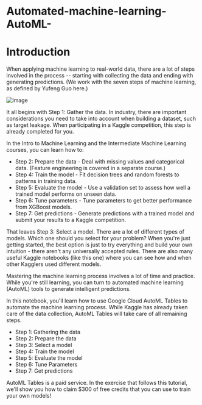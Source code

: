 # Automated-machine-learning-AutoML-

# Introduction

When applying machine learning to real-world data, there are a lot of steps involved in the process -- starting with collecting the data and ending with generating predictions. (We work with the seven steps of machine learning, as defined by Yufeng Guo here.)

![image](https://user-images.githubusercontent.com/60442877/132116472-7468770e-b813-4f27-9bd8-06166e3ffafe.png)

It all begins with Step 1: Gather the data. In industry, there are important considerations you need to take into account when building a dataset, such as target leakage. When participating in a Kaggle competition, this step is already completed for you.

In the Intro to Machine Learning and the Intermediate Machine Learning courses, you can learn how to:

* Step 2: Prepare the data - Deal with missing values and categorical data. (Feature engineering is covered in a separate course.)
* Step 4: Train the model - Fit decision trees and random forests to patterns in training data.
* Step 5: Evaluate the model - Use a validation set to assess how well a trained model performs on unseen data.
* Step 6: Tune parameters - Tune parameters to get better performance from XGBoost models.
* Step 7: Get predictions - Generate predictions with a trained model and submit your results to a Kaggle competition.

That leaves Step 3: Select a model. There are a lot of different types of models. Which one should you select for your problem? When you're just getting started, the best option is just to try everything and build your own intuition - there aren't any universally accepted rules. There are also many useful Kaggle notebooks (like this one) where you can see how and when other Kagglers used different models.

Mastering the machine learning process involves a lot of time and practice. While you're still learning, you can turn to automated machine learning (AutoML) tools to generate intelligent predictions.

In this notebook, you'll learn how to use Google Cloud AutoML Tables to automate the machine learning process. While Kaggle has already taken care of the data collection, AutoML Tables will take care of all remaining steps.

* Step 1: Gathering the data
* Step 2: Prepare the data
* Step 3: Select a model
* Step 4: Train the model
* Step 5: Evaluate the model
* Step 6: Tune Parameters
* Step 7: Get predictions

AutoML Tables is a paid service. In the exercise that follows this tutorial, we'll show you how to claim $300 of free credits that you can use to train your own models!




